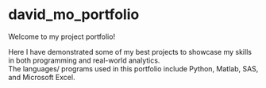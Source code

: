 # david_mo_portfolio

Welcome to my project portfolio! 

Here I have demonstrated some of my best projects to showcase my skills in both programming and real-world analytics.<br/> 
The languages/ programs used in this portfolio include Python, Matlab, SAS, and Microsoft Excel.
